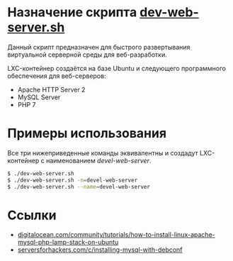 # Назначение скрипта [dev-web-server.sh](dev-web-server.sh)

Данный скрипт предназначен для быстрого развертывания виртуальной серверной среды для веб-разработки.

LXC-контейнер создаётся на базе Ubuntu и следующего программного обеспечения для веб-серверов:

- Apache HTTP Server 2
- MySQL Server
- PHP 7

# Примеры использования

Все три нижеприведенные команды эквивалентны и создадут LXC-контейнер с наименованием *devel-web-server*.

```bash
$ ./dev-web-server.sh
$ ./dev-web-server.sh -n=devel-web-server
$ ./dev-web-server.sh --name=devel-web-server
```

# Ссылки

- [digitalocean.com/community/tutorials/how-to-install-linux-apache-mysql-php-lamp-stack-on-ubuntu](https://www.digitalocean.com/community/tutorials/how-to-install-linux-apache-mysql-php-lamp-stack-on-ubuntu)
- [serversforhackers.com/c/installing-mysql-with-debconf](https://serversforhackers.com/c/installing-mysql-with-debconf)
